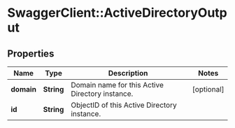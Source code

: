 # SwaggerClient::ActiveDirectoryOutput

## Properties
Name | Type | Description | Notes
------------ | ------------- | ------------- | -------------
**domain** | **String** | Domain name for this Active Directory instance. | [optional] 
**id** | **String** | ObjectID of this Active Directory instance. | 


